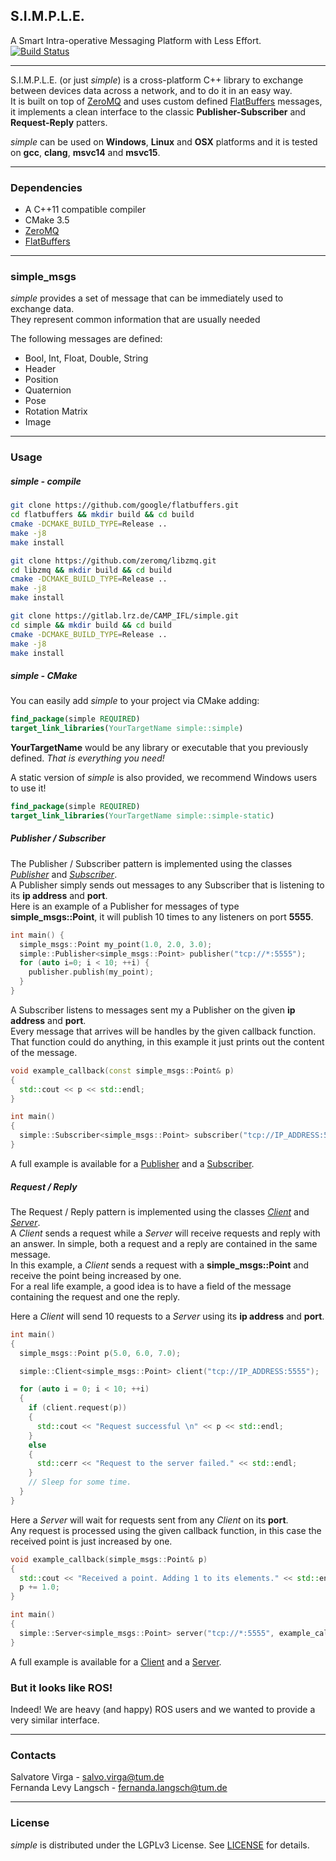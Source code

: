 ## S.I.M.P.L.E.
A Smart Intra-operative Messaging Platform with Less Effort.         
[![Build Status](https://gitlab.lrz.de/CAMP_IFL/simple/badges/master/build.svg)](https://gitlab.lrz.de/CAMP_IFL/simple/commits/master)
___

S.I.M.P.L.E. (or just *simple*) is a cross-platform C++ library to exchange between devices data across a network, and to do it in an easy way.          
It is built on top of [ZeroMQ](https://github.com/zeromq/libzmq) and uses custom defined [FlatBuffers](https://github.com/google/flatbuffers) messages, it implements a clean interface to the classic **Publisher-Subscriber** and **Request-Reply** patters.         

*simple* can be used on **Windows**, **Linux** and **OSX** platforms and it is tested on **gcc**, **clang**, **msvc14** and **msvc15**.
___
### Dependencies

- A C++11 compatible compiler
- CMake 3.5
- [ZeroMQ](https://github.com/zeromq/libzmq)
- [FlatBuffers](https://github.com/google/flatbuffers)

___

### simple_msgs
*simple* provides a set of message that can be immediately used to exchange data.        
They represent common information that are usually needed

The following messages are defined:
- Bool, Int, Float, Double, String
- Header
- Position
- Quaternion
- Pose
- Rotation Matrix
- Image

___

### Usage

##### simple - compile

```bash
git clone https://github.com/google/flatbuffers.git
cd flatbuffers && mkdir build && cd build
cmake -DCMAKE_BUILD_TYPE=Release ..
make -j8
make install
```

```bash
git clone https://github.com/zeromq/libzmq.git
cd libzmq && mkdir build && cd build
cmake -DCMAKE_BUILD_TYPE=Release ..
make -j8
make install
```

```bash
git clone https://gitlab.lrz.de/CAMP_IFL/simple.git
cd simple && mkdir build && cd build
cmake -DCMAKE_BUILD_TYPE=Release ..
make -j8
make install
```

##### simple - CMake

You can easily add *simple* to your project via CMake adding:    

```cmake
find_package(simple REQUIRED)      
target_link_libraries(YourTargetName simple::simple)
```

**YourTargetName** would be any library or executable that you previously defined. *That is everything you need!*

A static version of *simple* is also provided, we recommend Windows users to use it!

```cmake
find_package(simple REQUIRED)         
target_link_libraries(YourTargetName simple::simple-static)      
```

##### Publisher / Subscriber

The Publisher / Subscriber pattern is implemented using the classes [*Publisher*](include/simple/publisher.hpp) and [*Subscriber*](include/simple/subscriber.hpp).         
A Publisher simply sends out messages to any Subscriber that is listening to its **ip address** and **port**.         
Here is an example of a Publisher for messages of type **simple_msgs::Point**, it will publish 10 times to any listeners on port **5555**.        

```cpp
int main() {
  simple_msgs::Point my_point(1.0, 2.0, 3.0);
  simple::Publisher<simple_msgs::Point> publisher("tcp://*:5555");   
  for (auto i=0; i < 10; ++i) {
    publisher.publish(my_point);
  }
}
```

A Subscriber listens to messages sent my a Publisher on the given **ip address** and **port**.        
Every message that arrives will be handles by the given callback function. That function could do anything, in this example it just prints out the content of the message.    

```cpp
void example_callback(const simple_msgs::Point& p)
{
  std::cout << p << std::endl;
}

int main()
{
  simple::Subscriber<simple_msgs::Point> subscriber("tcp://IP_ADDRESS:5555", example_callback);
}
```

A full example is available for a [Publisher](examples/publisher.cpp) and a [Subscriber](examples/subscriber.cpp).

##### Request / Reply

The Request / Reply pattern is implemented using the classes [*Client*](include/simple/client.hpp) and [*Server*](include/simple/server.hpp).          
A *Client* sends a request while a *Server* will receive requests and reply with an answer. In simple, both a request and a reply are contained in the same message.      
In this example, a *Client* sends a request with a **simple_msgs::Point** and receive the point being increased by one.       
For a real life example, a good idea is to have a field of the message containing the request and one the reply.      


Here a *Client* will send 10 requests to a *Server* using its **ip address** and **port**.      
```cpp
int main()
{
  simple_msgs::Point p(5.0, 6.0, 7.0);

  simple::Client<simple_msgs::Point> client("tcp://IP_ADDRESS:5555");

  for (auto i = 0; i < 10; ++i)
  {
    if (client.request(p))
    {
      std::cout << "Request successful \n" << p << std::endl;
    }
    else
    {
      std::cerr << "Request to the server failed." << std::endl;
    }
    // Sleep for some time.
  }
}
```

Here a *Server* will wait for requests sent from any *Client* on its **port**.        
Any request is processed using the given callback function, in this case the received point is just increased by one.       

```cpp
void example_callback(simple_msgs::Point& p)
{
  std::cout << "Received a point. Adding 1 to its elements." << std::endl;
  p += 1.0;
}

int main()
{
  simple::Server<simple_msgs::Point> server("tcp://*:5555", example_callback);
}
```

A full example is available for a [Client](examples/client.cpp) and a [Server](examples/server.cpp).

### But it looks like ROS!

Indeed! We are heavy (and happy) ROS users and we wanted to provide a very similar interface.     
___

### Contacts
Salvatore Virga - salvo.virga@tum.de          
Fernanda Levy Langsch - fernanda.langsch@tum.de         
___
### License

*simple* is distributed under the LGPLv3 License. See [LICENSE](LICENSE) for details.